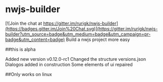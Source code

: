 # nwjs-builder

[![Join the chat at https://gitter.im/rurigk/nwjs-builder](https://badges.gitter.im/Join%20Chat.svg)](https://gitter.im/rurigk/nwjs-builder?utm_source=badge&utm_medium=badge&utm_campaign=pr-badge&utm_content=badge)
Build a nwjs project more easy

##this is alpha

Added new version v0.12.0-rc1
Changed the structure versions.json
Dialogos added in construction
Some elements of ui repaired

##Only works on linux
